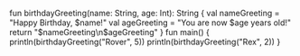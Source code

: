 fun birthdayGreeting(name: String, age: Int): String {
    val nameGreeting = "Happy Birthday, $name!"
    val ageGreeting = "You are now $age years old!"
    return "$nameGreeting\n$ageGreeting"
}
fun main() {
    println(birthdayGreeting("Rover", 5))
    println(birthdayGreeting("Rex", 2))
}
